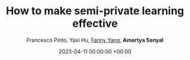 ---
layout: post
categories: research
authors: "Amartya Sanyal"
title:  "How to make semi-private learning effective"
date:   2023-04-11 00:00:00 +00:00
image: /images/cert_mnist.png
author: Francesco Pinto, Yaxi Hu, <a href="https://sml.inf.ethz.ch/group/fannyy/"> Fanny Yang</a>, <strong> Amartya Sanyal </strong>
important: new
accepted: yes
venue: Workshop on <a href="https://sites.google.com/view/trustml-unlimited/home">Pitfalls of limited data and computation for Trustworthy ML </a>  
shortVenue: ICLR Workshop
paper: files/semi_private_paper.pdf
---